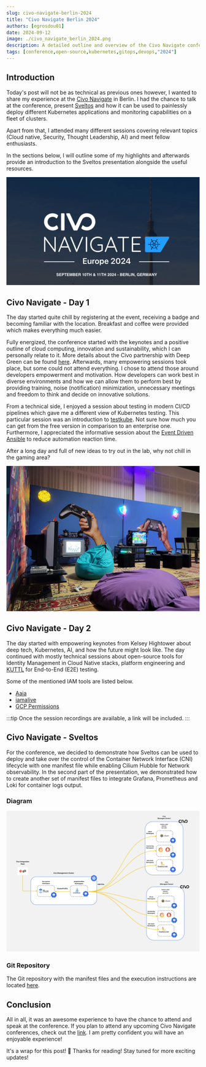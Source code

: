 ```yaml
---
slug: civo-navigate-berlin-2024
title: "Civo Navigate Berlin 2024"
authors: [egrosdou01]
date: 2024-09-12
image: ./civo_navigate_berlin_2024.png
description: A detailed outline and overview of the Civo Navigate conference held in Berlin in 2024, highlighting key sessions and speakers.
tags: [conference,open-source,kubernetes,gitops,devops,"2024"]
---
```


## Introduction

Today's post will not be as technical as previous ones however, I wanted to share my experience at the [Civo Navigate](https://www.civo.com/navigate/europe) in Berlin. I had the chance to talk at the conference, present [Sveltos](https://github.com/projectsveltos) and how it can be used to painlessly deploy different Kubernetes applications and monitoring capabilities on a fleet of clusters.

Apart from that, I attended many different sessions covering relevant topics (Cloud native, Security, Thought Leadership, AI) and meet fellow enthusiasts.

In the sections below, I will outline some of my highlights and afterwards provide an introduction to the Sveltos presentation alongside the useful resources.

![title image reading "Civo Navigate Berlin 2024"](civo_navigate_berlin_2024.png)
<!--truncate-->

## Civo Navigate - Day 1

The day started quite chill by registering at the event, receiving a badge and becoming familiar with the location. Breakfast and coffee were provided which makes everything much easier.

Fully energized, the conference started with the keynotes and a positive outline of cloud computing, innovation and sustainability, which I can personally relate to it. More details about the Civo partnership with Deep Green can be found [here](https://www.civo.com/blog/greener-cloud-computing-deep-green). Afterwards, many empowering sessions took place, but some could not attend everything. I chose to attend those around developers empowerment and motivation. How developers can work best in diverse environments and how we can allow them to perform best by providing training, noise (notification) minimization, unnecessary meetings and freedom to think and decide on innovative solutions.

From a technical side, I enjoyed a session about testing in modern CI/CD pipelines which gave me a different view of Kubernetes testing. This particular session was an introduction to [testkube](https://github.com/kubeshop/testkube). Not sure how much you can get from the free version in comparison to an enterprise one. Furthermore, I appreciated the informative session about the [Event Driven Ansible](https://www.ansible.com/blog/event-driven-ansible-is-here/) to reduce automation reaction time.

After a long day and full of new ideas to try out in the lab, why not chill in the gaming area?

![title image reading "Civo Navigate Berlin 2024"](civo_navigate_gaming_room.jpg)

## Civo Navigate - Day 2

The day started with empowering keynotes from Kelsey Hightower about deep tech, Kubernetes, AI, and how the future might look like. The day continued with mostly technical sessions about open-source tools for Identity Management in Cloud Native stacks, platform engineering and [KUTTL](https://kuttl.dev/) for End-to-End (E2E) testing.

Some of the mentioned IAM tools are listed below.

- [Aaia](https://github.com/rams3sh/Aaia)
- [iamalive](https://github.com/iann0036/iamlive)
- [GCP Permissions](https://gcp.permissions.cloud/)

:::tip
Once the session recordings are available, a link will be included.
:::

## Civo Navigate - Sveltos

For the conference, we decided to demonstrate how Sveltos can be used to deploy and take over the control of the Container Network Interface (CNI) lifecycle with one manifest file while enabling Cilium Hubble for Network observability. In the second part of the presentation, we demonstrated how to create another set of manifest files to integrate Grafana, Prometheus and Loki for container logs output.

### Diagram

![title image reading "Civo Navigate Berlin 2024"](civo_navigate_diagram.jpg)

### Git Repository

The Git repository with the manifest files and the execution instructions are located [here](https://github.com/egrosdou01/civo_navigate_2024/tree/main).

## Conclusion

All in all, it was an awesome experience to have the chance to attend and speak at the conference. If you plan to attend any upcoming Civo Navigate conferences, check out the [link](https://www.civo.com/navigate). I am pretty confident you will have an enjoyable experience!

It's a wrap for this post! 🎉 Thanks for reading! Stay tuned for more exciting updates!